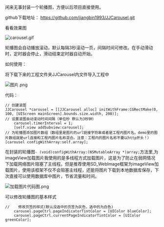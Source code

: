 闲来无事封装一个轮播图，方便以后项目直接使用。

github下载地址： https://github.com/jiangbin1993/JJCarousel.git

看看效果图

![carousel.gif](http://upload-images.jianshu.io/upload_images/2541004-3095e655c4a165e7.gif?imageMogr2/auto-orient/strip%7CimageView2/2/w/1240)



轮播图会自动播放滚动，默认每隔3秒滚动一页，间隔时间可修改。在手动滑动时，定时器会停止，滑动结束定时器自动开始。


如何使用：

将下载下来的工程文件夹JJCarousel内文件导入工程中

![图片.png](http://upload-images.jianshu.io/upload_images/2541004-381999f544105299.png?imageMogr2/auto-orient/strip%7CimageView2/2/w/1240)


代码：

```
// 创建滚图
JJCarousel *carousel = [[JJCarousel alloc] initWithFrame:CGRectMake(0, 100, [UIScreen mainScreen].bounds.size.width, 200)];
// 设置滚图自动滚动时间间隔（单位秒 默认为3秒钟）
    carousel.timerInterval = 1;
    [self.view addSubview:carousel];
// 为轮播图添加图片数组（数组里是图片的url链接字符串或者是工程内图片名。demo里的图片数组就是url连接和工程内图片名称混合。注意：工程内的图片名称不要以http开头！）
[carousel configWithArray:self.array];
```

在封装的轮播图`- (void)configWithArray:(NSMutableArray *)array;`方法里,为imageView加载图片我使用的是多线程方式加载图片，这是为了防止在弱网情况下加载网络图片阻塞了主线程。但是推荐使用SD_WebImage框架为imageView加载图片，使用该框架不仅不会阻塞主线程，还能将图片下载到本地数据库保存，下次直接可以使用数据库中图片，节省流量和时间。

![加载图片代码图.png](http://upload-images.jianshu.io/upload_images/2541004-a6119f7678b4c64d.png?imageMogr2/auto-orient/strip%7CimageView2/2/w/1240)


可以修改轮播图的基本样式

```
//    修改页签的样式(默认没选中的页签为灰色，选中的为白色)
    carousel.pageCtrl.pageIndicatorTintColor = [UIColor blueColor];
    carousel.pageCtrl.currentPageIndicatorTintColor = [UIColor greenColor];
```








